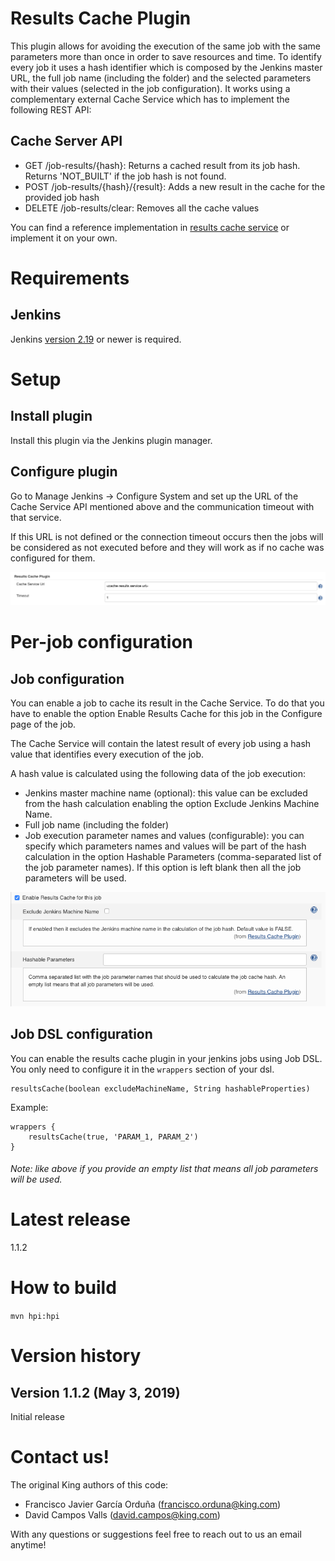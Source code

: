 Results Cache Plugin
====================
This plugin allows for avoiding the execution of the same job with the same parameters more than once in order to save resources and time.
To identify every job it uses a hash identifier which is composed by the Jenkins master URL, the full job name (including the folder) and the selected parameters with their values (selected in the job configuration).
It works using a complementary external Cache Service which has to implement the following REST API:

Cache Server API
----------------
* GET /job-results/{hash}: Returns a cached result from its job hash. Returns 'NOT_BUILT' if the job hash is not found.
* POST /job-results/{hash}/{result}: Adds a new result in the cache for the provided job hash
* DELETE /job-results/clear: Removes all the cache values

You can find a reference implementation in [results cache service](https://github.com/king/results-cache-service) or implement it on your own.

Requirements
============
Jenkins
-------
Jenkins [version 2.19](https://jenkins.io/changelog#v2.19) or newer is required.

Setup
=====
Install plugin
--------------
Install this plugin via the Jenkins plugin manager.

Configure plugin
----------------
Go to Manage Jenkins → Configure System and set up the URL of the Cache Service API mentioned above and the communication timeout with that service.

If this URL is not defined or the connection timeout occurs then the jobs will be considered as not executed before and they will work as if no cache was configured for them.

![Plugin Config](./docs/plugin-config.png)

Per-job configuration
=====================
Job configuration
-----------------
You can enable a job to cache its result in the Cache Service. To do that you have to enable the option Enable Results Cache for this job in the Configure page of the job.

The Cache Service will contain the latest result of every job using a hash value that identifies every execution of the job.

A hash value is calculated using the following data of the job execution:

* Jenkins master machine name (optional): this value can be excluded from the hash calculation enabling the option Exclude Jenkins Machine Name.
* Full job name (including the folder)
* Job execution parameter names and values (configurable): you can specify which parameters names and values will be part of the hash calculation in the option Hashable Parameters (comma-separated list of the job parameter names). If this option is left blank then all the job parameters will be used.

![Job Config](./docs/job-config.png)

Job DSL configuration
---------------------
You can enable the results cache plugin in your jenkins jobs using Job DSL. You only need to configure it in the `wrappers` section of your dsl.

```
resultsCache(boolean excludeMachineName, String hashableProperties)
```

Example:
```
wrappers {
    resultsCache(true, 'PARAM_1, PARAM_2')
}
```

###### Note: like above if you provide an empty list that means all job parameters will be used.

Latest release
==============
1.1.2

How to build
============
```mvn hpi:hpi```

Version history
===============
Version 1.1.2 (May 3, 2019)
---------------------------
Initial release

Contact us!
===========
The original King authors of this code:

 - Francisco Javier García Orduña (francisco.orduna@king.com)
 - David Campos Valls (david.campos@king.com)

With any questions or suggestions feel free to reach out to us an email anytime!
